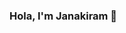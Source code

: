 ### Hola, I'm Janakiram 👋

<!--
I'm Janakiram. Currently, I am a 3rd year student at Thanthai Periyar Government Institute of Technology, Vellore.
I am very enthusiastic about technology, have a good knowledge of Data structures, Java ,C ,Python and also familier with Algorithms, Database & Basics of AI and ML.
Currently i am actively looking for an internship on fields related to software engineering, software developer, cloud computing and devops (Any one of these).

Contact - janakiram11072002@gmail.com
-->
<!--
**janakiram11072002/janakiram11072002** is a ✨ _special_ ✨ repository because its `README.md` (this file) appears on your GitHub profile.

Here are some ideas to get you started:

- 🔭 I’m currently working on ...
- 🌱 I’m currently learning ...
- 👯 I’m looking to collaborate on ...
- 🤔 I’m looking for help with ...
- 💬 Ask me about ...
- 📫 How to reach me: ...
- 😄 Pronouns: ...
- ⚡ Fun fact: ...

<img src = "https://github-readme-stats.vercel.app/api?username=janakiram11072002&&show_icons=true&title_color=ffffff&icon_color=bb2acf&text_color=daf7dc&bg_color=151515">
-->
